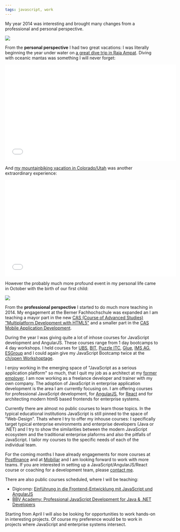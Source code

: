 ```yaml
---
tags: javascript, work
---
```


My year 2014 was interesting and brought many changes from a professional and personal perspective.

<img class="jb-main-img" src="https://lh4.googleusercontent.com/-hYtR5g5SsPo/VKc2BtnOMZI/AAAAAAAACCQ/ZKUNUWbwkjw/s600/Blog%2520-%252011.png" />

From the **personal perspective** I had two great vacations: I was literally beginning the year under water on [a great dive trip in Raja Ampat](https://www.flickr.com/photos/jbandi/sets/72157641628637623/). Diving with oceanic mantas was something I will never forget:

<iframe width="560" height="315" src="//www.youtube.com/embed/su1us8RBBu4" frameborder="0" allowfullscreen></iframe>

And [my mountainbiking vacation in Colorado/Utah](https://www.flickr.com/photos/jbandi/sets/72157645215658965/) was another extraordinary experience:

<iframe width="560" height="315" src="//www.youtube.com/embed/TlXlstxIHnc" frameborder="0" allowfullscreen></iframe>

However the probably much more profound event in my personal life came in October with the birth of our first child:

<img class="jb-main-img" src="https://lh3.googleusercontent.com/-KlRtCkShWPs/VKcvdtiZqMI/AAAAAAAACBk/g0rfT7P01JM/s501/P1060855.JPG" />

From the **professional perspective** I started to do much more teaching in 2014.
My engagement at the Berner Fachhochschule was expanded an I am teaching a mayor part in the new [CAS (Course of Advanced Studies) "Multiplatform Development with HTML5"](http://www.ti.bfh.ch/cas-html5) and a smaller part in the [CAS Mobile Application Development](http://www.ti.bfh.ch/en/weiterbildung/informatik_it/cas_angebot/cas_md).

During the year I was giving quite a lot of inhose courses for JavaScript development and AngularJS. These courses range from 1 day bootcamps to 4 day workshops. I held courses for [UBS](http://www.ubs.com/), [BIT](http://www.bit.admin.ch/), [Puzzle ITC](http://www.puzzle.ch/), [Glue](http://www.glue.ch/), [IMS AG](http://www.ims.ch/), [ESGroup](http://enterprisesoftwaregroup.com/#/) and I could again give my JavaScript Bootcamp twice at the [ch/open Workshoptage](http://www.ch-open.ch/wstage/workshop-tage/).

I enjoy working in the emerging space of "JavaScript as a serious application platform" so much, that I quit my job as a architect at my [former employer](http://www.cgm.com/ch/index.de.jsp). I am now working as a freelance developer and trainer with my own company.
The adoption of JavaScript in enterprise application development is the area I am currently focusing on. I am offering courses for professional JavaScript development, for [AngularJS](https://angularjs.org/), for [React](http://facebook.github.io/react/) and for architecting modern html5 based frontends for enterprise systems. 

Currently there are almost no public courses to learn those topics. In the typical educational institutions JavaScript is still pinned to the space of "Web-Design". Thats where I try to offer my inhouse courses: I specifically target typical enterprise environments and enterprise developers (Java or .NET) and I try to show the similarities between the modern JavaScript ecosystem and the traditional enterprise plaforms and also the pitfalls of JavaScript. I tailor my courses to the specific needs of each of the individual team. 

For the coming months I have already engagements for more courses at [Postfinance](https://www.postfinance.ch/) and at [Mobiliar](https://www.mobi.ch) and I am looking forward to work with more teams. If you are interested in setting up a JavaScript/AngularJS/React course or coaching for a development team, please [contact me](mailto:network@jonasbandi.net).

There are also public courses scheduled, where I will be teaching:

- Digicomp: [Einführung in die Frontend-Entwicklung mit JavaScript und AngularJS](https://www.digicomp.ch/de/weiterbildung/softwareentwicklung/web-und-mobile-app-entwicklung/webentwicklung/einfuehrung-in-die-frontend-entwicklung-mit-javascript-und-angularjs)
- [BBV Academy: Professional JavaScript Development for Java & .NET Developers](https://www.bbv.ch/de/bbv-academy)

Starting from April I will also be looking for opportunities to work hands-on in interesting projects. Of course my preference would be to work in projects where JavaScript and enterprise systems intersect.



